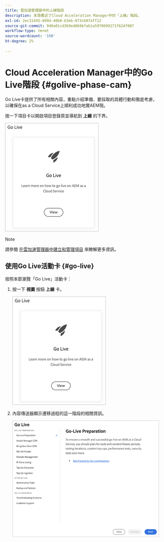 ```yaml
---
title: 雲加速管理器中的上線階段
description: 本頁概述了Cloud Acceleration Manager中的「上線」階段。
exl-id: 2ec31445-899d-40b8-b3eb-073cb07aff12
source-git-commit: 940a01cd3b9e4804bfab1a5970699271f624f087
workflow-type: tm+mt
source-wordcount: '150'
ht-degree: 2%

---
```


# Cloud Acceleration Manager中的Go Live階段 {#golive-phase-cam}

Go Live卡提供了所有相關內容，重點介紹準備、要採取的具體行動和徹底考慮，以確保在as a Cloud Service上順利成功地實AEM現。

按一下項目卡以開啟項目登錄頁並導航到 **上線** 的下界。

![影像](/help/journey-migration/cloud-acceleration-manager/assets/golive-1.png)

>[!NOTE]
>請參閱 [在雲加速管理器中建立和管理項目](https://experienceleague.adobe.com/docs/experience-manager-cloud-service/moving/cloud-acceleration-manager/using-cam/getting-started-cam.html?lang=en#create-project) 來瞭解更多資訊。


## 使用Go Live活動卡 {#go-live}

按照本節瀏覽「Go Live」活動卡：

1. 按一下 **視圖** 按鈕 **上線** 卡。

   ![影像](/help/journey-migration/cloud-acceleration-manager/assets/golive-1.png)

1. 內容傳送器顯示遷移過程的這一階段的相關資訊。

   ![影像](/help/journey-migration/cloud-acceleration-manager/assets/golive-2.png)
